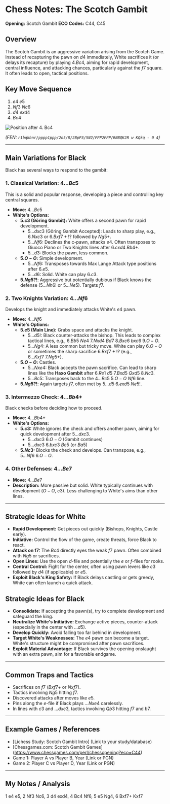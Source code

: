 # Chess Notes: The Scotch Gambit

**Opening:** Scotch Gambit
**ECO Codes:** C44, C45

## Overview

The Scotch Gambit is an aggressive variation arising from the Scotch Game. Instead of recapturing the pawn on $d4$ immediately, White sacrifices it (or delays its recapture) by playing $4. Bc4$, aiming for rapid development, central influence, and attacking chances, particularly against the $f7$ square. It often leads to open, tactical positions.

## Key Move Sequence

1.  $e4 \ e5$
2.  $Nf3 \ Nc6$
3.  $d4 \ exd4$
4.  $Bc4$

![Position after 4. Bc4](https://lichess1.org/game/export/fen/r1bqkbnr/pppp1ppp/2n5/8/2BpP3/5N2/PPP2PPP/RNBQK2R%20w%20KQkq%20-%200%204.png)

*(FEN: `r1bqkbnr/pppp1ppp/2n5/8/2BpP3/5N2/PPP2PPP/RNBQK2R w KQkq - 0 4`)*

---

## Main Variations for Black

Black has several ways to respond to the gambit:

### 1. Classical Variation: $4...Bc5$

This is a solid and popular response, developing a piece and controlling key central squares.

* **Move:** $4...Bc5$
* **White's Options:**
    * **$5. c3$ (Göring Gambit):** White offers a second pawn for rapid development.
        * $5...dxc3$ (Göring Gambit Accepted): Leads to sharp play, e.g., $6. Nxc3$ or $6. Bxf7+!?$ followed by $Ng5+$.
        * $5...Nf6$: Declines the c-pawn, attacks $e4$. Often transposes to Giuoco Piano or Two Knights lines after $6. cxd4 \ Bb4+$.
        * $5...d3$: Blocks the pawn, less common.
    * **$5. O-O$:** Simple development.
        * $5...Nf6$: Transposes towards Max Lange Attack type positions after $6. e5$.
        * $5...d6$: Solid. White can play $6. c3$.
    * **$5. Ng5?!$**: Aggressive but potentially dubious if Black knows the defense ($5...Nh6!$ or $5...Ne5$). Targets $f7$.

### 2. Two Knights Variation: $4...Nf6$

Develops the knight and immediately attacks White's $e4$ pawn.

* **Move:** $4...Nf6$
* **White's Options:**
    * **$5. e5$ (Main Line):** Grabs space and attacks the knight.
        * $5...d5!$: Black counter-attacks the bishop. This leads to complex tactical lines, e.g., $6. Bb5 \ Ne4 \ 7. Nxd4 \ Bd7 \ 8. Bxc6 \ bxc6 \ 9. O-O$.
        * $5...Ng4$: A less common but tricky move. White can play $6. O-O$ or sometimes the sharp sacrifice $6. Bxf7+!?$ (e.g., $6...Kxf7 \ 7. Ng5+$).
    * **$5. O-O$:** Castles.
        * $5...Nxe4$: Black accepts the pawn sacrifice. Can lead to sharp lines like the **Haxo Gambit** after $6. Re1 \ d5 \ 7. Bxd5 \ Qxd5 \ 8. Nc3$.
        * $5...Bc5$: Transposes back to the $4...Bc5 \ 5. O-O \ Nf6$ line.
    * **$5. Ng5?!$**: Again targets $f7$, often met by $5...d5 \ 6. exd5 \ Ne5!$.

### 3. Intermezzo Check: $4...Bb4+$

Black checks before deciding how to proceed.

* **Move:** $4...Bb4+$
* **White's Options:**
    * **$5. c3$:** White ignores the check and offers another pawn, aiming for quick development after $5...dxc3$.
        * $5...dxc3 \ 6. O-O$ (Gambit continues)
        * $5...dxc3 \ 6. bxc3 \ Bc5$ (or $Ba5$)
    * **$5. Nc3$:** Blocks the check and develops. Can transpose, e.g., $5...Nf6 \ 6. O-O$.

### 4. Other Defenses: $4...Be7$

* **Move:** $4...Be7$
* **Description:** More passive but solid. White typically continues with development ($O-O$, $c3$). Less challenging to White's aims than other lines.

---

## Strategic Ideas for White

* **Rapid Development:** Get pieces out quickly (Bishops, Knights, Castle early).
* **Initiative:** Control the flow of the game, create threats, force Black to react.
* **Attack on f7:** The $Bc4$ directly eyes the weak $f7$ pawn. Often combined with $Ng5$ or sacrifices.
* **Open Lines:** Use the open $d$-file and potentially the $e$ or $f$-files for rooks.
* **Central Control:** Fight for the center, often using pawn levers like $c3$ followed by $d4$ (if applicable) or $e5$.
* **Exploit Black's King Safety:** If Black delays castling or gets greedy, White can often launch a quick attack.

## Strategic Ideas for Black

* **Consolidate:** If accepting the pawn(s), try to complete development and safeguard the king.
* **Neutralize White's Initiative:** Exchange active pieces, counter-attack (especially in the center with ...$d5$).
* **Develop Quickly:** Avoid falling too far behind in development.
* **Target White's Weaknesses:** The $e4$ pawn can become a target. White's structure might be compromised after pawn sacrifices.
* **Exploit Material Advantage:** If Black survives the opening onslaught with an extra pawn, aim for a favorable endgame.

---

## Common Traps and Tactics

* Sacrifices on $f7$ ($Bxf7+$ or $Nxf7$).
* Tactics involving $Ng5$ hitting $f7$.
* Discovered attacks after moves like $e5$.
* Pins along the $e$-file if Black plays $...Nxe4$ carelessly.
* In lines with $c3$ and $...dxc3$, tactics involving $Qb3$ hitting $f7$ and $b7$.

---

## Example Games / References

* [Lichess Study: Scotch Gambit Intro] (Link to your study/database)
* [Chessgames.com: Scotch Gambit Games] (https://www.chessgames.com/perl/chessopening?eco=C44)
* Game 1: Player A vs Player B, Year (Link or PGN)
* Game 2: Player C vs Player D, Year (Link or PGN)

---

## My Notes / Analysis
 

1 e4 e5, 2 Nf3 Nc6, 3 d4 exd4, 4 Bc4 Nf6, 5 e5 Ng4, 6 Bxf7+ Kxf7